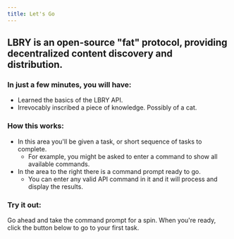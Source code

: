 ```yaml
---
title: Let's Go
---
```

## **LBRY** is an open-source "fat" protocol, providing decentralized content discovery and distribution.

### In just a few minutes, you will have:

* Learned the basics of the LBRY API.
* Irrevocably inscribed a piece of knowledge. Possibly of a cat.

### How this works:

* In this area you'll be given a task, or short sequence of tasks to complete.
  * For example, you might be asked to enter a command to show all available commands.
* In the area to the right there is a command prompt ready to go.
  * You can enter any valid API command in it and it will process and display the results.

### Try it out:

Go ahead and take the command prompt for a spin. When you're ready, click the button below to go to your first task.